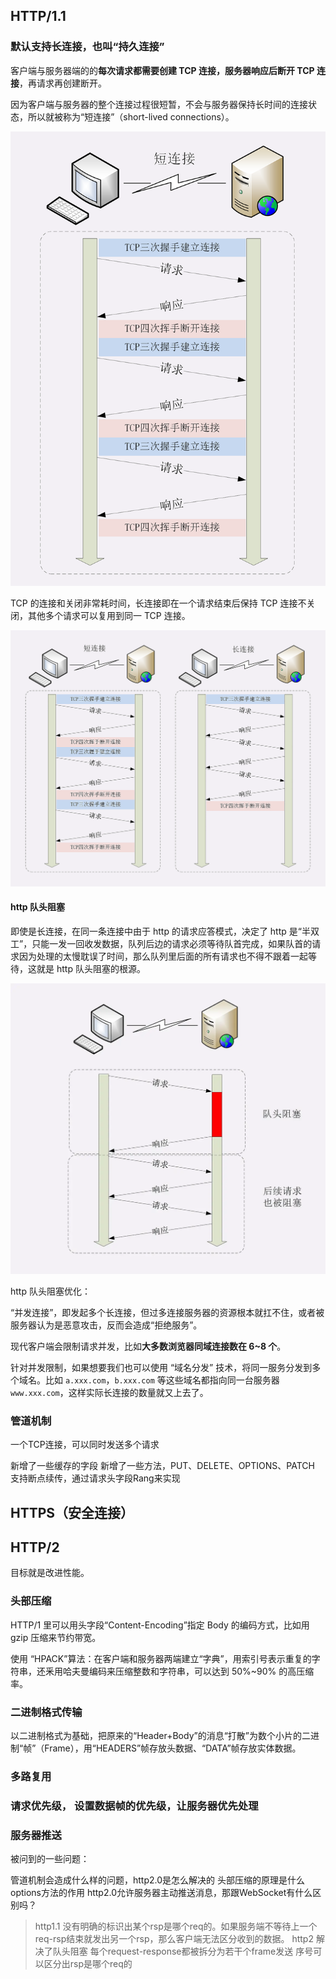 ## HTTP/1.1

### 默认支持长连接，也叫“持久连接”

客户端与服务器端的的**每次请求都需要创建 TCP 连接，服务器响应后断开 TCP 连接**，再请求再创建断开。

因为客户端与服务器的整个连接过程很短暂，不会与服务器保持长时间的连接状态，所以就被称为“短连接”（short-lived connections）。

![图 1](images/750369eee85b600041095ba4e0c153ee9f146e2118e99caaa5bad96bc5702cb1.png)  

TCP 的连接和关闭非常耗时间，长连接即在一个请求结束后保持 TCP 连接不关闭，其他多个请求可以复用到同一 TCP 连接。

![图 5](images/a0bcce54c1f34281df9e345b474b0dfd0bfb939318933a4529dca34e12ac4b6c.png)  

#### http 队头阻塞

即使是长连接，在同一条连接中由于 http 的请求应答模式，决定了 http 是“半双工”，只能一发一回收发数据，队列后边的请求必须等待队首完成，如果队首的请求因为处理的太慢耽误了时间，那么队列里后面的所有请求也不得不跟着一起等待，这就是 http 队头阻塞的根源。

![图 4](./images/21eeea004e945f9c27eede678a686d7137192c66f916bafb1c5fe2caab24c90c.png)  

http 队头阻塞优化：

“并发连接”，即发起多个长连接，但过多连接服务器的资源根本就扛不住，或者被服务器认为是恶意攻击，反而会造成“拒绝服务”。

现代客户端会限制请求并发，比如**大多数浏览器同域连接数在 6~8 个**。

针对并发限制，如果想要我们也可以使用 “域名分发” 技术，将同一服务分发到多个域名。比如 `a.xxx.com`，`b.xxx.com` 等这些域名都指向同一台服务器 `www.xxx.com`，这样实际长连接的数量就又上去了。

### 管道机制

一个TCP连接，可以同时发送多个请求



新增了一些缓存的字段
新增了一些方法，PUT、DELETE、OPTIONS、PATCH
支持断点续传，通过请求头字段Rang来实现

## HTTPS（安全连接）

## HTTP/2

目标就是改进性能。

### 头部压缩

HTTP/1 里可以用头字段“Content-Encoding”指定 Body 的编码方式，比如用 gzip 压缩来节约带宽。

使用 “HPACK”算法：在客户端和服务器两端建立“字典”，用索引号表示重复的字符串，还釆用哈夫曼编码来压缩整数和字符串，可以达到 50%~90% 的高压缩率。

### 二进制格式传输

以二进制格式为基础，把原来的“Header+Body”的消息“打散”为数个小片的二进制“帧”（Frame），用“HEADERS”帧存放头数据、“DATA”帧存放实体数据。

### 多路复用

### 请求优先级， 设置数据帧的优先级，让服务器优先处理

### 服务器推送

被问到的一些问题：

管道机制会造成什么样的问题，http2.0是怎么解决的
头部压缩的原理是什么
options方法的作用
http2.0允许服务器主动推送消息，那跟WebSocket有什么区别吗？




> http1.1 没有明确的标识出某个rsp是哪个req的。如果服务端不等待上一个req-rsp结束就发出另一个rsp，那么客户端无法区分收到的数据。
> http2 解决了队头阻塞
> 每个request-response都被拆分为若干个frame发送
> 序号可以区分出rsp是哪个req的